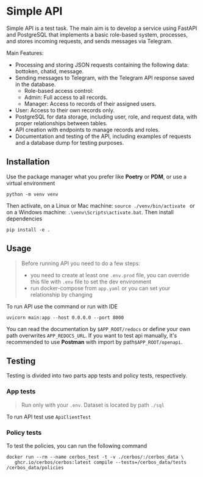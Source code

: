 # Simple API

Simple API is a test task. The main aim is to develop a service using FastAPI and PostgreSQL that implements a basic role-based system, processes, and stores incoming requests, and sends messages via Telegram.

Main Features:
- Processing and storing JSON requests containing the following data: bottoken, chatid, message.
- Sending messages to Telegram, with the Telegram API response saved in the database. 
  - Role-based access control:
  - Admin: Full access to all records.
  - Manager: Access to records of their assigned users.
- User: Access to their own records only.
- PostgreSQL for data storage, including user, role, and request data, with proper relationships between tables. 
- API creation with endpoints to manage records and roles. 
- Documentation and testing of the API, including examples of requests and a database dump for testing purposes.


## Installation

Use the package manager what you prefer like **Poetry** or **PDM**, or use a virtual environment

```
python -m venv venv
```

Then activate, on a Linux or Mac machine: `source ./venv/bin/activate ` or on a Windows machine:
`.\venv\Scripts\activate.bat`. Then install dependencies
```
pip install -e .
 ```


## Usage

>Before running API you need to do a few steps:
>- you need to create at least one `.env.prod` file, 
  you can override this file with `.env` file to set the dev environment
>- run docker-compose from `app.yaml` or you can set 
  your relationship by changing 


To run API use the command or run with IDE
```
uvicorn main:app --host 0.0.0.0 --port 8000
```

You can read the documentation by `$APP_ROOT/redocs` or define your own path overwrites `APP_REDOCS_URL`. 
If you want to test api manually, it's recommended to use **Postman** with import by path`$APP_ROOT/openapi`.


## Testing

Testing is divided into two parts app tests and policy tests, respectively.  

### App tests

> Run only with your `.env`. Dataset is located by path `./sql`

To run API test use `ApiClientTest` 

### Policy tests

To test the policies, you can run the following command

```
docker run --rm --name cerbos_test -t -v ./cerbos/:/cerbos_data \
   ghcr.io/cerbos/cerbos:latest compile --tests=/cerbos_data/tests /cerbos_data/policies
```
